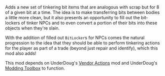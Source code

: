 Adds a new set of tinkering bit items that are analogous with scrap but for 8 of a given bit at a time. The idea is to make transferring bits between bodies a little more clean, but it also presents an opportunity to fill out the bit-lockers of tinker NPCs and to even convert a portion of their bits into these objects when they're slain.

With the addition of filled out `BitLocker`s for NPCs comes the natural progression to the idea that they should be able to perform tinkering actions for the player as part of a trade (beyond just repair and identify), which this mod also adds!

This mod depends on UnderDoug's [Vendor Actions](https://github.com/UnderDoug/UD_Vendor_Actions) mod and UnderDoug's [Modding Toolbox](https://github.com/UnderDoug/UD_Modding_Toolbox/) to function.